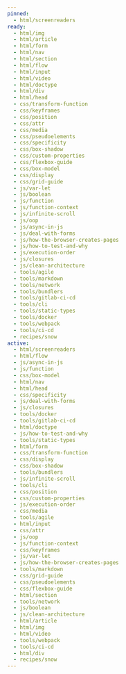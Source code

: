 ```yaml
---
pinned:
  - html/screenreaders
ready:
  - html/img
  - html/article
  - html/form
  - html/nav
  - html/section
  - html/flow
  - html/input
  - html/video
  - html/doctype
  - html/div
  - html/head
  - css/transform-function
  - css/keyframes
  - css/position
  - css/attr
  - css/media
  - css/pseudoelements
  - css/specificity
  - css/box-shadow
  - css/custom-properties
  - css/flexbox-guide
  - css/box-model
  - css/display
  - css/grid-guide
  - js/var-let
  - js/boolean
  - js/function
  - js/function-context
  - js/infinite-scroll
  - js/oop
  - js/async-in-js
  - js/deal-with-forms
  - js/how-the-browser-creates-pages
  - js/how-to-test-and-why
  - js/execution-order
  - js/closures
  - js/clean-architecture
  - tools/agile
  - tools/markdown
  - tools/network
  - tools/bundlers
  - tools/gitlab-ci-cd
  - tools/cli
  - tools/static-types
  - tools/docker
  - tools/webpack
  - tools/ci-cd
  - recipes/snow
active:
  - html/screenreaders
  - html/flow
  - js/async-in-js
  - js/function
  - css/box-model
  - html/nav
  - html/head
  - css/specificity
  - js/deal-with-forms
  - js/closures
  - tools/docker
  - tools/gitlab-ci-cd
  - html/doctype
  - js/how-to-test-and-why
  - tools/static-types
  - html/form
  - css/transform-function
  - css/display
  - css/box-shadow
  - tools/bundlers
  - js/infinite-scroll
  - tools/cli
  - css/position
  - css/custom-properties
  - js/execution-order
  - css/media
  - tools/agile
  - html/input
  - css/attr
  - js/oop
  - js/function-context
  - css/keyframes
  - js/var-let
  - js/how-the-browser-creates-pages
  - tools/markdown
  - css/grid-guide
  - css/pseudoelements
  - css/flexbox-guide
  - html/section
  - tools/network
  - js/boolean
  - js/clean-architecture
  - html/article
  - html/img
  - html/video
  - tools/webpack
  - tools/ci-cd
  - html/div
  - recipes/snow
---
```


